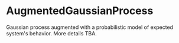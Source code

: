 # AugmentedGaussianProcess
Gaussian process augmented with a probabilistic model of expected system's behavior. More details TBA.
